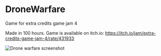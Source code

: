 # DroneWarfare
Game for extra credits game jam 4

Made in 100 hours. Game is available on itch.io:
https://itch.io/jam/extra-credits-game-jam-4/rate/431933

![Drone warfare screenshot](https://img.itch.zone/aW1nLzIxNjcwNTEucG5n/315x250%23c/yqYoCz.png)
